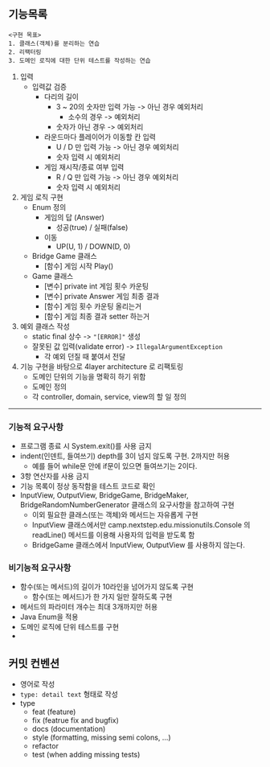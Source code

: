 ## 기능목록

```
<구현 목표>
1. 클래스(객체)를 분리하는 연습
2. 리팩터링
3. 도메인 로직에 대한 단위 테스트를 작성하는 연습
```

1. 입력
    - 입력값 검증
        - 다리의 길이
          - 3 ~ 20의 숫자만 입력 가능 -> 아닌 경우 예외처리
            - 소수의 경우 -> 예외처리
          - 숫자가 아닌 경우 -> 예외처리
        - 라운드마다 플레이어가 이동할 칸 입력
          - U / D 만 입력 가능 -> 아닌 경우 예외처리
          - 숫자 입력 시 예외처리
        - 게임 재시작/종료 여부 입력 
          - R / Q 만 입력 가능 -> 아닌 경우 예외처리
          - 숫자 입력 시 예외처리
2. 게임 로직 구현
   - Enum 정의
     - 게임의 답 (Answer)
       - 성공(true) / 실패(false)
     - 이동
       - UP(U, 1) / DOWN(D, 0)
   - Bridge Game 클래스
     - [함수] 게임 시작 Play()
   - Game 클래스
     - [변수] private int 게임 횟수 카운팅
     - [변수] private Answer 게임 최종 결과
     - [함수] 게임 횟수 카운팅 올리는거 
     - [함수] 게임 최종 결과 setter 하는거
3. 예외 클래스 작성
    - static final 상수 -> `"[ERROR]"` 생성
    - 잘못된 값 입력(validate error) -> `IllegalArgumentException`
        - 각 예외 던질 때 붙여서 전달
4. 기능 구현을 바탕으로 4layer architecture 로 리팩토링
    - 도메인 단위의 기능을 명확히 하기 위함
    - 도메인 정의
    - 각 controller, domain, service, view의 할 일 정의
---

### 기능적 요구사항
- 프로그램 종료 시 System.exit()를 사용 금지
- indent(인덴트, 들여쓰기) depth를 3이 넘지 않도록 구현. 2까지만 허용
  - 예를 들어 while문 안에 if문이 있으면 들여쓰기는 2이다.
- 3항 연산자를 사용 금지
- 기능 목록이 정상 동작함을 테스트 코드로 확인
- InputView, OutputView, BridgeGame, BridgeMaker, BridgeRandomNumberGenerator 클래스의 요구사항을 참고하여 구현
  - 이외 필요한 클래스(또는 객체)와 메서드는 자유롭게 구현
  - InputView 클래스에서만 camp.nextstep.edu.missionutils.Console 의 readLine() 메서드를 이용해 사용자의 입력을 받도록 함
  - BridgeGame 클래스에서 InputView, OutputView 를 사용하지 않는다.

### 비기능적 요구사항
- 함수(또는 메서드)의 길이가 10라인을 넘어가지 않도록 구현
    - 함수(또는 메서드)가 한 가지 일만 잘하도록 구현
- 메서드의 파라미터 개수는 최대 3개까지만 허용
- Java Enum을 적용
- 도메인 로직에 단위 테스트를 구현
- 


## 커밋 컨벤션

- 영어로 작성
- `type: detail text` 형태로 작성
- type
    - feat (feature)
    - fix (featrue fix and bugfix)
    - docs (documentation)
    - style (formatting, missing semi colons, …)
    - refactor
    - test (when adding missing tests)
